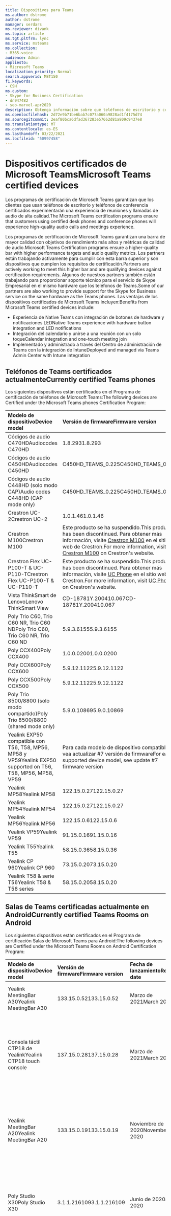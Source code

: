 ```yaml
---
title: Dispositivos para Teams
ms.author: dstrome
author: dstrome
manager: serdars
ms.reviewer: divank
ms.topic: article
ms.tgt.pltfrm: lync
ms.service: msteams
ms.collection:
- M365-voice
audience: Admin
appliesto:
- Microsoft Teams
localization_priority: Normal
search.appverid: MET150
f1.keywords:
- CSH
ms.custom:
- Skype for Business Certification
- dn947482
- seo-marvel-apr2020
description: Obtenga información sobre qué teléfonos de escritorio y conferencia están certificados para Que Microsoft Teams produzca los mejores resultados.
ms.openlocfilehash: 2d72e9b71be6bab7c077a060a9828ad1f4175d74
ms.sourcegitcommit: 2eaf80bca6dfad367283e57662d81a809c9437e8
ms.translationtype: MT
ms.contentlocale: es-ES
ms.lasthandoff: 03/22/2021
ms.locfileid: "50997458"
---
```

# <a name="microsoft-teams-certified-devices"></a><span data-ttu-id="53e9a-103">Dispositivos certificados de Microsoft Teams</span><span class="sxs-lookup"><span data-stu-id="53e9a-103">Microsoft Teams certified devices</span></span>

<span data-ttu-id="53e9a-104">Los programas de certificación de Microsoft Teams garantizan que los clientes que usan teléfonos de escritorio y teléfonos de conferencia certificados experimentarán una experiencia de reuniones y llamadas de audio de alta calidad.</span><span class="sxs-lookup"><span data-stu-id="53e9a-104">The Microsoft Teams certification programs ensure that customers using certified desk phones and conference phones will experience high-quality audio calls and meetings experience.</span></span>

<span data-ttu-id="53e9a-105">Los programas de certificación de Microsoft Teams garantizan una barra de mayor calidad con objetivos de rendimiento más altos y métricas de calidad de audio.</span><span class="sxs-lookup"><span data-stu-id="53e9a-105">Microsoft Teams Certification programs ensure a higher-quality bar with higher performance targets and audio quality metrics.</span></span> <span data-ttu-id="53e9a-106">Los partners están trabajando activamente para cumplir con esta barra superior y son dispositivos que cumplen los requisitos de certificación.</span><span class="sxs-lookup"><span data-stu-id="53e9a-106">Partners are actively working to meet this higher bar and are qualifying devices against certification requirements.</span></span> <span data-ttu-id="53e9a-107">Algunos de nuestros partners también están trabajando para proporcionar soporte técnico para el servicio de Skype Empresarial en el mismo hardware que los teléfonos de Teams.</span><span class="sxs-lookup"><span data-stu-id="53e9a-107">Some of our partners are also working to provide support for the Skype for Business service on the same hardware as the Teams phones.</span></span> <span data-ttu-id="53e9a-108">Las ventajas de los dispositivos certificados de Microsoft Teams incluyen:</span><span class="sxs-lookup"><span data-stu-id="53e9a-108">Benefits from Microsoft Teams certified devices include:</span></span>

- <span data-ttu-id="53e9a-109">Experiencia de Native Teams con integración de botones de hardware y notificaciones LED</span><span class="sxs-lookup"><span data-stu-id="53e9a-109">Native Teams experience with hardware button integration and LED notifications</span></span>
- <span data-ttu-id="53e9a-110">Integración del calendario y unirse a una reunión con un solo toque</span><span class="sxs-lookup"><span data-stu-id="53e9a-110">Calendar integration and one-touch meeting join</span></span>
- <span data-ttu-id="53e9a-111">Implementado y administrado a través del Centro de administración de Teams con la integración de Intune</span><span class="sxs-lookup"><span data-stu-id="53e9a-111">Deployed and managed via Teams Admin Center with Intune integration</span></span>

## <a name="currently-certified-teams-phones"></a><span data-ttu-id="53e9a-112">Teléfonos de Teams certificados actualmente</span><span class="sxs-lookup"><span data-stu-id="53e9a-112">Currently certified Teams phones</span></span>

<span data-ttu-id="53e9a-113">Los siguientes dispositivos están certificados en el Programa de certificación de teléfonos de Microsoft Teams:</span><span class="sxs-lookup"><span data-stu-id="53e9a-113">The following devices are Certified under the Microsoft Teams phones Certification Program:</span></span>

|<span data-ttu-id="53e9a-114">Modelo de dispositivo</span><span class="sxs-lookup"><span data-stu-id="53e9a-114">Device model</span></span>                         | <span data-ttu-id="53e9a-115">Versión de firmware</span><span class="sxs-lookup"><span data-stu-id="53e9a-115">Firmware version</span></span>                                                                                                                                                                                                                           | <span data-ttu-id="53e9a-116">Fecha de lanzamiento</span><span class="sxs-lookup"><span data-stu-id="53e9a-116">Release date</span></span>
|:---------------------------------------|:-------------------------------------------------------------------------------------------------------------------------------------------------------------------------------------------------------------------------------------------|:-----------------------------|
| <span data-ttu-id="53e9a-117">Códigos de audio C470HD</span><span class="sxs-lookup"><span data-stu-id="53e9a-117">Audiocodes C470HD</span></span>                      | <span data-ttu-id="53e9a-118">1.8.293</span><span class="sxs-lookup"><span data-stu-id="53e9a-118">1.8.293</span></span>                                                  | <span data-ttu-id="53e9a-119">Enero de 2021</span><span class="sxs-lookup"><span data-stu-id="53e9a-119">January 2021</span></span>                 |
| <span data-ttu-id="53e9a-120">Códigos de audio C450HD</span><span class="sxs-lookup"><span data-stu-id="53e9a-120">Audiocodes C450HD</span></span>                      | <span data-ttu-id="53e9a-121">C450HD_TEAMS_0.225</span><span class="sxs-lookup"><span data-stu-id="53e9a-121">C450HD_TEAMS_0.225</span></span>                                       | <span data-ttu-id="53e9a-122">Marzo de 2019</span><span class="sxs-lookup"><span data-stu-id="53e9a-122">March 2019</span></span>                   |
| <span data-ttu-id="53e9a-123">Códigos de audio C448HD (solo modo CAP)</span><span class="sxs-lookup"><span data-stu-id="53e9a-123">Audio codes C448HD (CAP mode only)</span></span>      | <span data-ttu-id="53e9a-124">C450HD_TEAMS_0.225</span><span class="sxs-lookup"><span data-stu-id="53e9a-124">C450HD_TEAMS_0.225</span></span>                                       | <span data-ttu-id="53e9a-125">Marzo de 2019</span><span class="sxs-lookup"><span data-stu-id="53e9a-125">March 2019</span></span>                   |
|<span data-ttu-id="53e9a-126">Crestron UC-2</span><span class="sxs-lookup"><span data-stu-id="53e9a-126">Crestron UC-2</span></span>                           |<span data-ttu-id="53e9a-127">1.0.1.46</span><span class="sxs-lookup"><span data-stu-id="53e9a-127">1.0.1.46</span></span>                                                  | <span data-ttu-id="53e9a-128">Julio de 2020</span><span class="sxs-lookup"><span data-stu-id="53e9a-128">July 2020</span></span>                    |
| <span data-ttu-id="53e9a-129">Crestron M100</span><span class="sxs-lookup"><span data-stu-id="53e9a-129">Crestron M100</span></span>                          | <span data-ttu-id="53e9a-130">Este producto se ha suspendido.</span><span class="sxs-lookup"><span data-stu-id="53e9a-130">This product has been discontinued.</span></span> <span data-ttu-id="53e9a-131">Para obtener más información, visite [Crestron M100](https://www.crestron.com/Products/Workspace-Solutions/Unified-Communications/Crestron-Flex-Tabletop-Conferencing-Systems/UC-M100-T) en el sitio web de Crestron.</span><span class="sxs-lookup"><span data-stu-id="53e9a-131">For more information, visit [Crestron M100](https://www.crestron.com/Products/Workspace-Solutions/Unified-Communications/Crestron-Flex-Tabletop-Conferencing-Systems/UC-M100-T) on Crestron's website.</span></span> | <span data-ttu-id="53e9a-132">Discontinuado (11/5/2020)</span><span class="sxs-lookup"><span data-stu-id="53e9a-132">Discontinued (5/11/2020)</span></span> |
| <span data-ttu-id="53e9a-133">Crestron Flex UC-P100-T & UC-P110-T</span><span class="sxs-lookup"><span data-stu-id="53e9a-133">Crestron Flex UC-P100-T & UC-P110-T</span></span>    | <span data-ttu-id="53e9a-134">Este producto se ha suspendido.</span><span class="sxs-lookup"><span data-stu-id="53e9a-134">This product has been discontinued.</span></span> <span data-ttu-id="53e9a-135">Para obtener más información, visite [UC Phone](https://www.crestron.com/Products/Workspace-Solutions/Unified-Communications/Crestron-Flex-Accessories/UC-PHONE-T-PLUS) en el sitio web de Crestron.</span><span class="sxs-lookup"><span data-stu-id="53e9a-135">For more information, visit [UC Phone](https://www.crestron.com/Products/Workspace-Solutions/Unified-Communications/Crestron-Flex-Accessories/UC-PHONE-T-PLUS) on Crestron's website.</span></span>                  | <span data-ttu-id="53e9a-136">Discontinuado (11/5/2020)</span><span class="sxs-lookup"><span data-stu-id="53e9a-136">Discontinued (5/11/2020)</span></span> |
| <span data-ttu-id="53e9a-137">Vista ThinkSmart de Lenovo</span><span class="sxs-lookup"><span data-stu-id="53e9a-137">Lenovo ThinkSmart View</span></span>                 | <span data-ttu-id="53e9a-138">CD-18781Y.200410.067</span><span class="sxs-lookup"><span data-stu-id="53e9a-138">CD-18781Y.200410.067</span></span>                                                                                                                                                                                                                       | <span data-ttu-id="53e9a-139">Abril de 2020</span><span class="sxs-lookup"><span data-stu-id="53e9a-139">April 2020</span></span>                   |
| <span data-ttu-id="53e9a-140">Poly Trio C60, Trio C60 NR, Trio C60 ND</span><span class="sxs-lookup"><span data-stu-id="53e9a-140">Poly Trio C60, Trio C60 NR, Trio C60 ND</span></span> | <span data-ttu-id="53e9a-141">5.9.3.6155</span><span class="sxs-lookup"><span data-stu-id="53e9a-141">5.9.3.6155</span></span>                                                                                                                                                                                                                                 | <span data-ttu-id="53e9a-142">Abril de 2020</span><span class="sxs-lookup"><span data-stu-id="53e9a-142">April 2020</span></span>                   |
| <span data-ttu-id="53e9a-143">Poly CCX400</span><span class="sxs-lookup"><span data-stu-id="53e9a-143">Poly CCX400</span></span>                            | <span data-ttu-id="53e9a-144">1.0.0.0200</span><span class="sxs-lookup"><span data-stu-id="53e9a-144">1.0.0.0200</span></span>                                                                                                                                                                                                                                 | <span data-ttu-id="53e9a-145">Enero de 2020</span><span class="sxs-lookup"><span data-stu-id="53e9a-145">January 2020</span></span>                 |
| <span data-ttu-id="53e9a-146">Poly CCX600</span><span class="sxs-lookup"><span data-stu-id="53e9a-146">Poly CCX600</span></span>                            | <span data-ttu-id="53e9a-147">5.9.12.1122</span><span class="sxs-lookup"><span data-stu-id="53e9a-147">5.9.12.1122</span></span>                                                                                                                                                                                                                                | <span data-ttu-id="53e9a-148">Enero de 2020</span><span class="sxs-lookup"><span data-stu-id="53e9a-148">January 2020</span></span>                 |
| <span data-ttu-id="53e9a-149">Poly CCX500</span><span class="sxs-lookup"><span data-stu-id="53e9a-149">Poly CCX500</span></span>                            | <span data-ttu-id="53e9a-150">5.9.12.1122</span><span class="sxs-lookup"><span data-stu-id="53e9a-150">5.9.12.1122</span></span>                                                                                                                                                                                                                                | <span data-ttu-id="53e9a-151">Diciembre de 2019</span><span class="sxs-lookup"><span data-stu-id="53e9a-151">December 2019</span></span>                |
| <span data-ttu-id="53e9a-152">Poly Trio 8500/8800 (solo modo compartido)</span><span class="sxs-lookup"><span data-stu-id="53e9a-152">Poly Trio 8500/8800 (shared mode only)</span></span> | <span data-ttu-id="53e9a-153">5.9.0.10869</span><span class="sxs-lookup"><span data-stu-id="53e9a-153">5.9.0.10869</span></span>                                                                                                                                                                                                                                | <span data-ttu-id="53e9a-154">Junio de 2019</span><span class="sxs-lookup"><span data-stu-id="53e9a-154">June 2019</span></span>                    |
| <span data-ttu-id="53e9a-155">Yealink EXP50 compatible con T56, T58, MP56, MP58 y VP59</span><span class="sxs-lookup"><span data-stu-id="53e9a-155">Yealink EXP50 supported on T56, T58, MP56, MP58, VP59</span></span>| <span data-ttu-id="53e9a-156">Para cada modelo de dispositivo compatible, vea actualizar #7 versión de firmware</span><span class="sxs-lookup"><span data-stu-id="53e9a-156">For each supported device model, see update #7 firmware version</span></span> | <span data-ttu-id="53e9a-157">Enero de 2021</span><span class="sxs-lookup"><span data-stu-id="53e9a-157">January 2021</span></span> |
| <span data-ttu-id="53e9a-158">Yealink MP58</span><span class="sxs-lookup"><span data-stu-id="53e9a-158">Yealink MP58</span></span> | <span data-ttu-id="53e9a-159">122.15.0.27</span><span class="sxs-lookup"><span data-stu-id="53e9a-159">122.15.0.27</span></span>| <span data-ttu-id="53e9a-160">Diciembre de 2020</span><span class="sxs-lookup"><span data-stu-id="53e9a-160">December 2020</span></span> |
| <span data-ttu-id="53e9a-161">Yealink MP54</span><span class="sxs-lookup"><span data-stu-id="53e9a-161">Yealink MP54</span></span> | <span data-ttu-id="53e9a-162">122.15.0.27</span><span class="sxs-lookup"><span data-stu-id="53e9a-162">122.15.0.27</span></span>| <span data-ttu-id="53e9a-163">Noviembre de 2020</span><span class="sxs-lookup"><span data-stu-id="53e9a-163">November 2020</span></span> |
| <span data-ttu-id="53e9a-164">Yealink MP56</span><span class="sxs-lookup"><span data-stu-id="53e9a-164">Yealink MP56</span></span> | <span data-ttu-id="53e9a-165">122.15.0.6</span><span class="sxs-lookup"><span data-stu-id="53e9a-165">122.15.0.6</span></span> | <span data-ttu-id="53e9a-166">Marzo de 2020</span><span class="sxs-lookup"><span data-stu-id="53e9a-166">March 2020</span></span>    |
| <span data-ttu-id="53e9a-167">Yealink VP59</span><span class="sxs-lookup"><span data-stu-id="53e9a-167">Yealink VP59</span></span> | <span data-ttu-id="53e9a-168">91.15.0.16</span><span class="sxs-lookup"><span data-stu-id="53e9a-168">91.15.0.16</span></span> | <span data-ttu-id="53e9a-169">Junio de 2019</span><span class="sxs-lookup"><span data-stu-id="53e9a-169">June 2019</span></span>     |
| <span data-ttu-id="53e9a-170">Yealink T55</span><span class="sxs-lookup"><span data-stu-id="53e9a-170">Yealink T55</span></span>  | <span data-ttu-id="53e9a-171">58.15.0.36</span><span class="sxs-lookup"><span data-stu-id="53e9a-171">58.15.0.36</span></span> | <span data-ttu-id="53e9a-172">Mayo de 2019</span><span class="sxs-lookup"><span data-stu-id="53e9a-172">May 2019</span></span>      |
| <span data-ttu-id="53e9a-173">Yealink CP 960</span><span class="sxs-lookup"><span data-stu-id="53e9a-173">Yealink CP 960</span></span>| <span data-ttu-id="53e9a-174">73.15.0.20</span><span class="sxs-lookup"><span data-stu-id="53e9a-174">73.15.0.20</span></span> | <span data-ttu-id="53e9a-175">Diciembre de 2018</span><span class="sxs-lookup"><span data-stu-id="53e9a-175">December 2018</span></span>|
| <span data-ttu-id="53e9a-176">Yealink T58 & serie T56</span><span class="sxs-lookup"><span data-stu-id="53e9a-176">Yealink T58 & T56 series</span></span> | <span data-ttu-id="53e9a-177">58.15.0.20</span><span class="sxs-lookup"><span data-stu-id="53e9a-177">58.15.0.20</span></span> | <span data-ttu-id="53e9a-178">Diciembre de 2018</span><span class="sxs-lookup"><span data-stu-id="53e9a-178">December 2018</span></span> |

## <a name="currently-certified-teams-rooms-on-android"></a><span data-ttu-id="53e9a-179">Salas de Teams certificadas actualmente en Android</span><span class="sxs-lookup"><span data-stu-id="53e9a-179">Currently certified Teams Rooms on Android</span></span>

<span data-ttu-id="53e9a-180">Los siguientes dispositivos están certificados en el Programa de certificación Salas de Microsoft Teams para Android:</span><span class="sxs-lookup"><span data-stu-id="53e9a-180">The following devices are Certified under the Microsoft Teams Rooms on Android Certification Program:</span></span>

| <span data-ttu-id="53e9a-181">Modelo de dispositivo</span><span class="sxs-lookup"><span data-stu-id="53e9a-181">Device model</span></span> | <span data-ttu-id="53e9a-182">Versión de firmware</span><span class="sxs-lookup"><span data-stu-id="53e9a-182">Firmware version</span></span> | <span data-ttu-id="53e9a-183">Fecha de lanzamiento</span><span class="sxs-lookup"><span data-stu-id="53e9a-183">Release date</span></span>  | <span data-ttu-id="53e9a-184">Tamaño del salón</span><span class="sxs-lookup"><span data-stu-id="53e9a-184">Room size</span></span>                                        |
|:------------------------|:-----------------|:--------------|:----------------------------------------------------------|
| <span data-ttu-id="53e9a-185">Yealink MeetingBar A30</span><span class="sxs-lookup"><span data-stu-id="53e9a-185">Yealink MeetingBar A30</span></span>       | <span data-ttu-id="53e9a-186">133.15.0.52</span><span class="sxs-lookup"><span data-stu-id="53e9a-186">133.15.0.52</span></span>    | <span data-ttu-id="53e9a-187">Marzo de 2021</span><span class="sxs-lookup"><span data-stu-id="53e9a-187">March 2021</span></span> | <span data-ttu-id="53e9a-188">Sala de tamaño medio (4,5 m x 6 m)</span><span class="sxs-lookup"><span data-stu-id="53e9a-188">Medium size room (4.5m x 6m)</span></span> |
| <span data-ttu-id="53e9a-189">Consola táctil CTP18 de Yealink</span><span class="sxs-lookup"><span data-stu-id="53e9a-189">Yealink CTP18 touch console</span></span>  | <span data-ttu-id="53e9a-190">137.15.0.28</span><span class="sxs-lookup"><span data-stu-id="53e9a-190">137.15.0.28</span></span>    | <span data-ttu-id="53e9a-191">Marzo de 2021</span><span class="sxs-lookup"><span data-stu-id="53e9a-191">March 2021</span></span> | <span data-ttu-id="53e9a-192">Compatible con Yealink MeetingBar A20 y Yealink MeetingBar A30</span><span class="sxs-lookup"><span data-stu-id="53e9a-192">Compatible with Yealink MeetingBar A20 and Yealink MeetingBar A30</span></span> |
| <span data-ttu-id="53e9a-193">Yealink MeetingBar A20</span><span class="sxs-lookup"><span data-stu-id="53e9a-193">Yealink MeetingBar A20</span></span>  | <span data-ttu-id="53e9a-194">133.15.0.19</span><span class="sxs-lookup"><span data-stu-id="53e9a-194">133.15.0.19</span></span>      | <span data-ttu-id="53e9a-195">Noviembre de 2020</span><span class="sxs-lookup"><span data-stu-id="53e9a-195">November 2020</span></span> | <span data-ttu-id="53e9a-196">Sala de enfoque(3m x 3m)</span><span class="sxs-lookup"><span data-stu-id="53e9a-196">Focus room(3m x 3m)</span></span> </br> <span data-ttu-id="53e9a-197">Pequeña sala de reuniones(4,5m x 4,5m)</span><span class="sxs-lookup"><span data-stu-id="53e9a-197">Small meeting room(4.5m x 4.5m)</span></span> |
| <span data-ttu-id="53e9a-198">Poly Studio X30</span><span class="sxs-lookup"><span data-stu-id="53e9a-198">Poly Studio X30</span></span>         | <span data-ttu-id="53e9a-199">3.1.1.216109</span><span class="sxs-lookup"><span data-stu-id="53e9a-199">3.1.1.216109</span></span>     | <span data-ttu-id="53e9a-200">Junio de 2020</span><span class="sxs-lookup"><span data-stu-id="53e9a-200">June 2020</span></span>     | <span data-ttu-id="53e9a-201">Sala de enfoque(3m x 3m)</span><span class="sxs-lookup"><span data-stu-id="53e9a-201">Focus room(3m x 3m)</span></span> </br> <span data-ttu-id="53e9a-202">Pequeña sala de reuniones(4,5m x 4,5m)</span><span class="sxs-lookup"><span data-stu-id="53e9a-202">Small meeting room(4.5m x 4.5m)</span></span> |
| <span data-ttu-id="53e9a-203">Poly Studio X50</span><span class="sxs-lookup"><span data-stu-id="53e9a-203">Poly Studio X50</span></span>         | <span data-ttu-id="53e9a-204">3.1.1.216109</span><span class="sxs-lookup"><span data-stu-id="53e9a-204">3.1.1.216109</span></span>     | <span data-ttu-id="53e9a-205">Junio de 2020</span><span class="sxs-lookup"><span data-stu-id="53e9a-205">June 2020</span></span>     | <span data-ttu-id="53e9a-206">Sala de enfoque(3m x 3m)</span><span class="sxs-lookup"><span data-stu-id="53e9a-206">Focus room(3m x 3m)</span></span> </br> <span data-ttu-id="53e9a-207">Pequeña sala de reuniones(4,5m x 4,5m)</span><span class="sxs-lookup"><span data-stu-id="53e9a-207">Small meeting room(4.5m x 4.5m)</span></span> |
| <span data-ttu-id="53e9a-208">Poly TC8</span><span class="sxs-lookup"><span data-stu-id="53e9a-208">Poly TC8</span></span>                | <span data-ttu-id="53e9a-209">3.3.2.210441</span><span class="sxs-lookup"><span data-stu-id="53e9a-209">3.3.2.210441</span></span>     | <span data-ttu-id="53e9a-210">Marzo de 2021</span><span class="sxs-lookup"><span data-stu-id="53e9a-210">March 2021</span></span>    | <span data-ttu-id="53e9a-211">Compatible con Poly Studio X30 y Poly Studio X50</span><span class="sxs-lookup"><span data-stu-id="53e9a-211">Compatible with Poly Studio X30 and Poly Studio X50</span></span> |
| <span data-ttu-id="53e9a-212">Yealink VC210</span><span class="sxs-lookup"><span data-stu-id="53e9a-212">Yealink VC210</span></span>           | <span data-ttu-id="53e9a-213">118.15.0.14</span><span class="sxs-lookup"><span data-stu-id="53e9a-213">118.15.0.14</span></span>      | <span data-ttu-id="53e9a-214">Febrero de 2020</span><span class="sxs-lookup"><span data-stu-id="53e9a-214">February 2020</span></span> | <span data-ttu-id="53e9a-215">Sala de enfoque(3m x 3m)</span><span class="sxs-lookup"><span data-stu-id="53e9a-215">Focus room(3m x 3m)</span></span> </br> <span data-ttu-id="53e9a-216">Pequeña sala de reuniones(4,5m x 4,5m)</span><span class="sxs-lookup"><span data-stu-id="53e9a-216">Small meeting room(4.5m x 4.5m)</span></span> |

## <a name="currently-certified-teams-displays"></a><span data-ttu-id="53e9a-217">Pantallas de Teams certificadas actualmente</span><span class="sxs-lookup"><span data-stu-id="53e9a-217">Currently certified Teams displays</span></span>

<span data-ttu-id="53e9a-218">Los siguientes dispositivos están certificados en el Programa de certificación para mostrar de Microsoft Teams:</span><span class="sxs-lookup"><span data-stu-id="53e9a-218">The following devices are Certified under the Microsoft Teams display Certification Program:</span></span>

| <span data-ttu-id="53e9a-219">Modelo de dispositivo</span><span class="sxs-lookup"><span data-stu-id="53e9a-219">Device model</span></span> | <span data-ttu-id="53e9a-220">Versión de firmware</span><span class="sxs-lookup"><span data-stu-id="53e9a-220">Firmware version</span></span> | <span data-ttu-id="53e9a-221">Fecha de lanzamiento</span><span class="sxs-lookup"><span data-stu-id="53e9a-221">Release date</span></span>  |
|:------------------------|:-----------------|:--------------|
|<span data-ttu-id="53e9a-222">Vista ThinkSmart de Lenovo</span><span class="sxs-lookup"><span data-stu-id="53e9a-222">Lenovo ThinkSmart View</span></span>|<span data-ttu-id="53e9a-223">CD-18781Y.201006.099</span><span class="sxs-lookup"><span data-stu-id="53e9a-223">CD-18781Y.201006.099</span></span>|<span data-ttu-id="53e9a-224">Octubre de 2020</span><span class="sxs-lookup"><span data-stu-id="53e9a-224">October 2020</span></span> |

## <a name="currently-certified-teams-panels"></a><span data-ttu-id="53e9a-225">Paneles de Teams certificados actualmente</span><span class="sxs-lookup"><span data-stu-id="53e9a-225">Currently certified Teams panels</span></span>
<span data-ttu-id="53e9a-226">Los siguientes dispositivos están certificados en el Programa de certificación de paneles de Microsoft Teams:</span><span class="sxs-lookup"><span data-stu-id="53e9a-226">The following devices are Certified under the Microsoft Teams panels Certification Program:</span></span>

| <span data-ttu-id="53e9a-227">Modelo de dispositivo</span><span class="sxs-lookup"><span data-stu-id="53e9a-227">Device model</span></span>| <span data-ttu-id="53e9a-228">Versión de firmware</span><span class="sxs-lookup"><span data-stu-id="53e9a-228">Firmware version</span></span> | <span data-ttu-id="53e9a-229">Fecha de lanzamiento</span><span class="sxs-lookup"><span data-stu-id="53e9a-229">Release date</span></span>  |                                         
|:------------------------|:-----------------|:--------------|
|<span data-ttu-id="53e9a-230">Crestron TSS-770</span><span class="sxs-lookup"><span data-stu-id="53e9a-230">Crestron TSS-770</span></span> | <span data-ttu-id="53e9a-231">1.003.0082</span><span class="sxs-lookup"><span data-stu-id="53e9a-231">1.003.0082</span></span> |<span data-ttu-id="53e9a-232">Febrero de 2021</span><span class="sxs-lookup"><span data-stu-id="53e9a-232">February 2021</span></span> |
|<span data-ttu-id="53e9a-233">Crestron TSS-1070</span><span class="sxs-lookup"><span data-stu-id="53e9a-233">Crestron TSS-1070</span></span> | <span data-ttu-id="53e9a-234">1.003.0082</span><span class="sxs-lookup"><span data-stu-id="53e9a-234">1.003.0082</span></span> |<span data-ttu-id="53e9a-235">Febrero de 2021</span><span class="sxs-lookup"><span data-stu-id="53e9a-235">February 2021</span></span> |

### <a name="product-release-information-for-teams-phones"></a><span data-ttu-id="53e9a-236">Información de la versión del producto para teléfonos de Teams</span><span class="sxs-lookup"><span data-stu-id="53e9a-236">Product release information for Teams phones</span></span>

<span data-ttu-id="53e9a-237">Las siguientes son las últimas versiones de firmware y aplicación de teléfono de Teams.</span><span class="sxs-lookup"><span data-stu-id="53e9a-237">The following are the latest Teams phone app and firmware versions.</span></span>

#### <a name="app-versions"></a><span data-ttu-id="53e9a-238">Versiones de la aplicación</span><span class="sxs-lookup"><span data-stu-id="53e9a-238">App versions</span></span>

| <span data-ttu-id="53e9a-239">Versión del producto</span><span class="sxs-lookup"><span data-stu-id="53e9a-239">Product release</span></span> | <span data-ttu-id="53e9a-240">Fecha de lanzamiento</span><span class="sxs-lookup"><span data-stu-id="53e9a-240">Release date</span></span>  | <span data-ttu-id="53e9a-241">Versión de la aplicación de Microsoft Teams</span><span class="sxs-lookup"><span data-stu-id="53e9a-241">Microsoft Teams app version</span></span> | <span data-ttu-id="53e9a-242">Versión del Portal de empresa</span><span class="sxs-lookup"><span data-stu-id="53e9a-242">Company Portal version</span></span> | <span data-ttu-id="53e9a-243">Versión del Agente de administración</span><span class="sxs-lookup"><span data-stu-id="53e9a-243">Admin Agent version</span></span> |
|:----------------|:--------------|:----------------------------|:-----------------------|:--------------------|
| <span data-ttu-id="53e9a-244">Actualización de 2020 #7</span><span class="sxs-lookup"><span data-stu-id="53e9a-244">2020 Update #7</span></span>  | <span data-ttu-id="53e9a-245">8 de diciembre de 2020</span><span class="sxs-lookup"><span data-stu-id="53e9a-245">December 8, 2020</span></span>  |<span data-ttu-id="53e9a-246">1449/1.0.94.2020111101</span><span class="sxs-lookup"><span data-stu-id="53e9a-246">1449/1.0.94.2020111101</span></span> | <span data-ttu-id="53e9a-247">5.0.4927.0</span><span class="sxs-lookup"><span data-stu-id="53e9a-247">5.0.4927.0</span></span>            | <span data-ttu-id="53e9a-248">1.0.0.202010121132.product (.223)</span><span class="sxs-lookup"><span data-stu-id="53e9a-248">1.0.0.202010121132.product (.223)</span></span> |
| <span data-ttu-id="53e9a-249">Actualización de 2020 #6</span><span class="sxs-lookup"><span data-stu-id="53e9a-249">2020 Update #6</span></span>  | <span data-ttu-id="53e9a-250">12 de octubre de 2020</span><span class="sxs-lookup"><span data-stu-id="53e9a-250">October 12, 2020</span></span>  |<span data-ttu-id="53e9a-251">1449/1.0.94.2020091801</span><span class="sxs-lookup"><span data-stu-id="53e9a-251">1449/1.0.94.2020091801</span></span>     | <span data-ttu-id="53e9a-252">5.0.4912.0</span><span class="sxs-lookup"><span data-stu-id="53e9a-252">5.0.4912.0</span></span>             | <span data-ttu-id="53e9a-253">1.0.0.202006290446.product(216)</span><span class="sxs-lookup"><span data-stu-id="53e9a-253">1.0.0.202006290446.product(216)</span></span> |
| <span data-ttu-id="53e9a-254">Actualización de 2020 #5</span><span class="sxs-lookup"><span data-stu-id="53e9a-254">2020 Update #5</span></span>  | <span data-ttu-id="53e9a-255">31 de agosto de 2020</span><span class="sxs-lookup"><span data-stu-id="53e9a-255">August 31, 2020</span></span> | <span data-ttu-id="53e9a-256">1449/1.0.94.2020071702</span><span class="sxs-lookup"><span data-stu-id="53e9a-256">1449/1.0.94.2020071702</span></span>    | <span data-ttu-id="53e9a-257">5.0.4867.0</span><span class="sxs-lookup"><span data-stu-id="53e9a-257">5.0.4867.0</span></span>             | <span data-ttu-id="53e9a-258">1.0.0.202006290446.product(216)</span><span class="sxs-lookup"><span data-stu-id="53e9a-258">1.0.0.202006290446.product(216)</span></span> |
| <span data-ttu-id="53e9a-259">Actualización de 2020 #4</span><span class="sxs-lookup"><span data-stu-id="53e9a-259">2020 Update #4</span></span>  | <span data-ttu-id="53e9a-260">30 de junio de 2020</span><span class="sxs-lookup"><span data-stu-id="53e9a-260">June 30, 2020</span></span> | <span data-ttu-id="53e9a-261">1449/1.0.94.2020051601</span><span class="sxs-lookup"><span data-stu-id="53e9a-261">1449/1.0.94.2020051601</span></span>      | <span data-ttu-id="53e9a-262">5.0.4771.0</span><span class="sxs-lookup"><span data-stu-id="53e9a-262">5.0.4771.0</span></span>             | <span data-ttu-id="53e9a-263">1.0.0.202005060552</span><span class="sxs-lookup"><span data-stu-id="53e9a-263">1.0.0.202005060552</span></span>  |
| <span data-ttu-id="53e9a-264">Actualización de 2020 #3</span><span class="sxs-lookup"><span data-stu-id="53e9a-264">2020 Update #3</span></span>  | <span data-ttu-id="53e9a-265">13 de mayo de 2020</span><span class="sxs-lookup"><span data-stu-id="53e9a-265">May 13, 2020</span></span>  | <span data-ttu-id="53e9a-266">1449/1.0.94.2020040801</span><span class="sxs-lookup"><span data-stu-id="53e9a-266">1449/1.0.94.2020040801</span></span>      | <span data-ttu-id="53e9a-267">5.0.4715.0</span><span class="sxs-lookup"><span data-stu-id="53e9a-267">5.0.4715.0</span></span>             | <span data-ttu-id="53e9a-268">1.210</span><span class="sxs-lookup"><span data-stu-id="53e9a-268">1.210</span></span>               |

#### <a name="firmware-versions"></a><span data-ttu-id="53e9a-269">Versiones de firmware</span><span class="sxs-lookup"><span data-stu-id="53e9a-269">Firmware versions</span></span>

<span data-ttu-id="53e9a-270">Al instalar una nueva versión de firmware en el dispositivo, puede determinar las versiones instaladas correspondientes de la aplicación de Microsoft Teams, el Portal de empresa y el Agente de administración.</span><span class="sxs-lookup"><span data-stu-id="53e9a-270">When you install a new firmware version on your device, you can determine the corresponding installed versions of the Microsoft Teams app, Company Portal, and Admin Agent.</span></span> <span data-ttu-id="53e9a-271">Busque la versión del producto en la **columna Versión de** producto incluida y, a continuación, busque la versión del producto en la tabla de versiones de la **aplicación** anterior.</span><span class="sxs-lookup"><span data-stu-id="53e9a-271">Find the product release in the **Included product release** column, and then look up the product release in the preceding **App versions** table.</span></span>

| <span data-ttu-id="53e9a-272">Modelo de dispositivo</span><span class="sxs-lookup"><span data-stu-id="53e9a-272">Device model</span></span>        | <span data-ttu-id="53e9a-273">Versión de firmware</span><span class="sxs-lookup"><span data-stu-id="53e9a-273">Firmware version</span></span>     | <span data-ttu-id="53e9a-274">Versión de producto incluida</span><span class="sxs-lookup"><span data-stu-id="53e9a-274">Included product release</span></span>  |
|:--------------------|:---------------------|:-------------------------|
| <span data-ttu-id="53e9a-275">AudioCodes C448HD</span><span class="sxs-lookup"><span data-stu-id="53e9a-275">AudioCodes C448HD</span></span>   | <span data-ttu-id="53e9a-276">C450HD_TEAMS_1.8.288</span><span class="sxs-lookup"><span data-stu-id="53e9a-276">C450HD_TEAMS_1.8.288</span></span>  | <span data-ttu-id="53e9a-277">Actualización de 2020 #7</span><span class="sxs-lookup"><span data-stu-id="53e9a-277">2020 Update #7</span></span>           |
| <span data-ttu-id="53e9a-278">AudioCodes C450HD</span><span class="sxs-lookup"><span data-stu-id="53e9a-278">AudioCodes C450HD</span></span>   | <span data-ttu-id="53e9a-279">C450HD_TEAMS_1.8.288</span><span class="sxs-lookup"><span data-stu-id="53e9a-279">C450HD_TEAMS_1.8.288</span></span>  | <span data-ttu-id="53e9a-280">Actualización de 2020 #7</span><span class="sxs-lookup"><span data-stu-id="53e9a-280">2020 Update #7</span></span>           |
| <span data-ttu-id="53e9a-281">Crestron UC-2</span><span class="sxs-lookup"><span data-stu-id="53e9a-281">Crestron UC-2</span></span>       | <span data-ttu-id="53e9a-282">1.0.2.53</span><span class="sxs-lookup"><span data-stu-id="53e9a-282">1.0.2.53</span></span>              | <span data-ttu-id="53e9a-283">Actualización de 2020 #7</span><span class="sxs-lookup"><span data-stu-id="53e9a-283">2020 Update #7</span></span>            |
| <span data-ttu-id="53e9a-284">Vista ThinkSmart de Lenovo</span><span class="sxs-lookup"><span data-stu-id="53e9a-284">Lenovo ThinkSmart View</span></span>|<span data-ttu-id="53e9a-285">CD-18781Y.200922.098</span><span class="sxs-lookup"><span data-stu-id="53e9a-285">CD-18781Y.200922.098</span></span> | <span data-ttu-id="53e9a-286">Actualización de 2020 #6</span><span class="sxs-lookup"><span data-stu-id="53e9a-286">2020 Update #6</span></span>           |
| <span data-ttu-id="53e9a-287">Poly CCX400</span><span class="sxs-lookup"><span data-stu-id="53e9a-287">Poly CCX400</span></span>         | <span data-ttu-id="53e9a-288">6.2.23.0202</span><span class="sxs-lookup"><span data-stu-id="53e9a-288">6.2.23.0202</span></span>       | <span data-ttu-id="53e9a-289">Actualización de 2020 #7</span><span class="sxs-lookup"><span data-stu-id="53e9a-289">2020 Update #7</span></span>           |
| <span data-ttu-id="53e9a-290">Poly CCX500/CCX600</span><span class="sxs-lookup"><span data-stu-id="53e9a-290">Poly CCX500/CCX600</span></span>  | <span data-ttu-id="53e9a-291">6.2.23.0202</span><span class="sxs-lookup"><span data-stu-id="53e9a-291">6.2.23.0202</span></span>         | <span data-ttu-id="53e9a-292">Actualización de 2020 #7</span><span class="sxs-lookup"><span data-stu-id="53e9a-292">2020 Update #7</span></span>          |
| <span data-ttu-id="53e9a-293">Poly Trio C60</span><span class="sxs-lookup"><span data-stu-id="53e9a-293">Poly Trio C60</span></span>       | <span data-ttu-id="53e9a-294">6.2.23.0202</span><span class="sxs-lookup"><span data-stu-id="53e9a-294">6.2.23.0202</span></span>          | <span data-ttu-id="53e9a-295">Actualización de 2020 #7</span><span class="sxs-lookup"><span data-stu-id="53e9a-295">2020 Update #7</span></span>          |
| <span data-ttu-id="53e9a-296">Yealink T55/T56/T58</span><span class="sxs-lookup"><span data-stu-id="53e9a-296">Yealink T55/T56/T58</span></span> | <span data-ttu-id="53e9a-297">58.15.0.122</span><span class="sxs-lookup"><span data-stu-id="53e9a-297">58.15.0.122</span></span>       | <span data-ttu-id="53e9a-298">Actualización de 2020 #7</span><span class="sxs-lookup"><span data-stu-id="53e9a-298">2020 Update #7</span></span>           |
| <span data-ttu-id="53e9a-299">Yealink MP56</span><span class="sxs-lookup"><span data-stu-id="53e9a-299">Yealink MP56</span></span>        | <span data-ttu-id="53e9a-300">122.15.0.33</span><span class="sxs-lookup"><span data-stu-id="53e9a-300">122.15.0.33</span></span>         | <span data-ttu-id="53e9a-301">Actualización de 2020 #7</span><span class="sxs-lookup"><span data-stu-id="53e9a-301">2020 Update #7</span></span>           |
| <span data-ttu-id="53e9a-302">Yealink VP59</span><span class="sxs-lookup"><span data-stu-id="53e9a-302">Yealink VP59</span></span>        | <span data-ttu-id="53e9a-303">91.15.0.54</span><span class="sxs-lookup"><span data-stu-id="53e9a-303">91.15.0.54</span></span>         | <span data-ttu-id="53e9a-304">Actualización de 2020 #7</span><span class="sxs-lookup"><span data-stu-id="53e9a-304">2020 Update #7</span></span>           |
| <span data-ttu-id="53e9a-305">Yealink CP960</span><span class="sxs-lookup"><span data-stu-id="53e9a-305">Yealink CP960</span></span>       | <span data-ttu-id="53e9a-306">73.15.0.115</span><span class="sxs-lookup"><span data-stu-id="53e9a-306">73.15.0.115</span></span>      | <span data-ttu-id="53e9a-307">Actualización de 2020 #7</span><span class="sxs-lookup"><span data-stu-id="53e9a-307">2020 Update #7</span></span>           |

<span data-ttu-id="53e9a-308">Consulte [Conjunto de características de teléfonos de Microsoft Teams](phones-for-teams.md) para obtener información sobre las características compatibles con estos dispositivos.</span><span class="sxs-lookup"><span data-stu-id="53e9a-308">See [Microsoft Teams phones feature set](phones-for-teams.md) for information on features supported by these devices.</span></span>

<span data-ttu-id="53e9a-309">Vea [Las pantallas de Microsoft Teams](teams-displays.md).</span><span class="sxs-lookup"><span data-stu-id="53e9a-309">See [Microsoft Teams displays](teams-displays.md).</span></span>

### <a name="product-release-information-for-teams-rooms-on-android"></a><span data-ttu-id="53e9a-310">Información de la versión del producto para salas de Teams en Android</span><span class="sxs-lookup"><span data-stu-id="53e9a-310">Product release information for Teams Rooms on Android</span></span>

<span data-ttu-id="53e9a-311">A continuación se incluyen las últimas salas de Teams en las versiones de firmware y aplicación de Android.</span><span class="sxs-lookup"><span data-stu-id="53e9a-311">The following are the latest Teams Rooms on Android app and firmware versions.</span></span>

#### <a name="app-versions"></a><span data-ttu-id="53e9a-312">Versiones de la aplicación</span><span class="sxs-lookup"><span data-stu-id="53e9a-312">App versions</span></span>

| <span data-ttu-id="53e9a-313">Versión del producto</span><span class="sxs-lookup"><span data-stu-id="53e9a-313">Product release</span></span>| <span data-ttu-id="53e9a-314">Fecha de lanzamiento</span><span class="sxs-lookup"><span data-stu-id="53e9a-314">Release date</span></span> | <span data-ttu-id="53e9a-315">Versión de la aplicación de Microsoft Teams</span><span class="sxs-lookup"><span data-stu-id="53e9a-315">Microsoft Teams app version</span></span> | <span data-ttu-id="53e9a-316">Versión del Portal de empresa</span><span class="sxs-lookup"><span data-stu-id="53e9a-316">Company Portal version</span></span> | <span data-ttu-id="53e9a-317">Versión del Agente de administración</span><span class="sxs-lookup"><span data-stu-id="53e9a-317">Admin Agent version</span></span> |
|:----------------|:-------------|:----------------------------|:-----------------------|:--------------------|
| <span data-ttu-id="53e9a-318">Actualización de 2020 #3</span><span class="sxs-lookup"><span data-stu-id="53e9a-318">2020 Update #3</span></span>  |<span data-ttu-id="53e9a-319">24 de noviembre de 2020</span><span class="sxs-lookup"><span data-stu-id="53e9a-319">November 24, 2020</span></span>  |<span data-ttu-id="53e9a-320">1449/1.0.94.2020102101</span><span class="sxs-lookup"><span data-stu-id="53e9a-320">1449/1.0.94.2020102101</span></span>  |<span data-ttu-id="53e9a-321">5.0.4927.0</span><span class="sxs-lookup"><span data-stu-id="53e9a-321">5.0.4927.0</span></span>     |<span data-ttu-id="53e9a-322">1.0.0.202006290446.product código de versión: 216</span><span class="sxs-lookup"><span data-stu-id="53e9a-322">1.0.0.202006290446.product version code: 216</span></span> |
| <span data-ttu-id="53e9a-323">Actualización de 2020 #2</span><span class="sxs-lookup"><span data-stu-id="53e9a-323">2020 Update #2</span></span>  | <span data-ttu-id="53e9a-324">24 de agosto de 2020</span><span class="sxs-lookup"><span data-stu-id="53e9a-324">August 24, 2020</span></span>| <span data-ttu-id="53e9a-325">1449/1.0.94.2020062501</span><span class="sxs-lookup"><span data-stu-id="53e9a-325">1449/1.0.94.2020062501</span></span>    | <span data-ttu-id="53e9a-326">5.0.4771.0</span><span class="sxs-lookup"><span data-stu-id="53e9a-326">5.0.4771.0</span></span>    | <span data-ttu-id="53e9a-327">1.0.0.202005060552.product código de versión: 212</span><span class="sxs-lookup"><span data-stu-id="53e9a-327">1.0.0.202005060552.product version code: 212</span></span>|
| <span data-ttu-id="53e9a-328">Actualización de 2020 #1</span><span class="sxs-lookup"><span data-stu-id="53e9a-328">2020 Update #1</span></span>  | <span data-ttu-id="53e9a-329">13 de mayo de 2020</span><span class="sxs-lookup"><span data-stu-id="53e9a-329">May 13, 2020</span></span> | <span data-ttu-id="53e9a-330">.040901</span><span class="sxs-lookup"><span data-stu-id="53e9a-330">.040901</span></span>                     | <span data-ttu-id="53e9a-331">.4715</span><span class="sxs-lookup"><span data-stu-id="53e9a-331">.4715</span></span>                  | <span data-ttu-id="53e9a-332">.210</span><span class="sxs-lookup"><span data-stu-id="53e9a-332">.210</span></span>                |

#### <a name="firmware-versions"></a><span data-ttu-id="53e9a-333">Versiones de firmware</span><span class="sxs-lookup"><span data-stu-id="53e9a-333">Firmware versions</span></span>

<span data-ttu-id="53e9a-334">Al instalar una nueva versión de firmware en el dispositivo, puede determinar la aplicación de Microsoft Teams correspondiente, el Portal de empresa y el Agente de administración, versiones que se instalan buscando la versión del producto en la columna Versión de producto **incluida.**</span><span class="sxs-lookup"><span data-stu-id="53e9a-334">When you install a new firmware version on your device, you can determine the corresponding Microsoft Teams app, Company Portal, and Admin Agent, versions that are installed by finding the product release in the **Included product release** column.</span></span> <span data-ttu-id="53e9a-335">A continuación, busque la versión del producto en la **tabla versiones de la** aplicación anterior.</span><span class="sxs-lookup"><span data-stu-id="53e9a-335">Then look up the product release in the **App versions** table above.</span></span>

| <span data-ttu-id="53e9a-336">Modelo de dispositivo</span><span class="sxs-lookup"><span data-stu-id="53e9a-336">Device model</span></span>  | <span data-ttu-id="53e9a-337">Versión de firmware</span><span class="sxs-lookup"><span data-stu-id="53e9a-337">Firmware version</span></span> | <span data-ttu-id="53e9a-338">Versión de producto incluida</span><span class="sxs-lookup"><span data-stu-id="53e9a-338">Included product release</span></span> |
|:--------------|:-----------------|:-------------------------|
| <span data-ttu-id="53e9a-339">Yealink VC210 + CP900</span><span class="sxs-lookup"><span data-stu-id="53e9a-339">Yealink VC210 + CP900</span></span> | <span data-ttu-id="53e9a-340">118.15.0.42</span><span class="sxs-lookup"><span data-stu-id="53e9a-340">118.15.0.42</span></span>     | <span data-ttu-id="53e9a-341">Actualización de 2020 #3</span><span class="sxs-lookup"><span data-stu-id="53e9a-341">2020 Update #3</span></span>    |
| <span data-ttu-id="53e9a-342">Poly Studio X30</span><span class="sxs-lookup"><span data-stu-id="53e9a-342">Poly Studio X30</span></span> | <span data-ttu-id="53e9a-343">3.2.3.280012</span><span class="sxs-lookup"><span data-stu-id="53e9a-343">3.2.3.280012</span></span>          | <span data-ttu-id="53e9a-344">Actualización de 2020 #3</span><span class="sxs-lookup"><span data-stu-id="53e9a-344">2020 Update #3</span></span>    |
| <span data-ttu-id="53e9a-345">Poly Studio X50</span><span class="sxs-lookup"><span data-stu-id="53e9a-345">Poly Studio X50</span></span> | <span data-ttu-id="53e9a-346">3.2.3.280012</span><span class="sxs-lookup"><span data-stu-id="53e9a-346">3.2.3.280012</span></span>          | <span data-ttu-id="53e9a-347">Actualización de 2020 #3</span><span class="sxs-lookup"><span data-stu-id="53e9a-347">2020 Update #3</span></span>    |

### <a name="product-release-information-for-teams-displays"></a><span data-ttu-id="53e9a-348">Se muestra la información de la versión del producto para Teams</span><span class="sxs-lookup"><span data-stu-id="53e9a-348">Product release information for Teams displays</span></span>

<span data-ttu-id="53e9a-349">A continuación se muestran las últimas versiones para la aplicación y el firmware de pantalla de Microsoft Teams.</span><span class="sxs-lookup"><span data-stu-id="53e9a-349">The following are the latest versions for the Microsoft Teams display app and firmware.</span></span>

#### <a name="app-versions"></a><span data-ttu-id="53e9a-350">Versiones de la aplicación</span><span class="sxs-lookup"><span data-stu-id="53e9a-350">App versions</span></span>

|<span data-ttu-id="53e9a-351">Versión del producto</span><span class="sxs-lookup"><span data-stu-id="53e9a-351">Product release</span></span>| <span data-ttu-id="53e9a-352">Fecha de lanzamiento</span><span class="sxs-lookup"><span data-stu-id="53e9a-352">Release date</span></span> | <span data-ttu-id="53e9a-353">Versión de la aplicación de Microsoft Teams</span><span class="sxs-lookup"><span data-stu-id="53e9a-353">Microsoft Teams app version</span></span> | <span data-ttu-id="53e9a-354">Versión del Portal de empresa</span><span class="sxs-lookup"><span data-stu-id="53e9a-354">Company Portal version</span></span> | <span data-ttu-id="53e9a-355">Versión del Agente de administración</span><span class="sxs-lookup"><span data-stu-id="53e9a-355">Admin Agent version</span></span> |
|:----------------|:-------------|:----------------------------|:-----------------------|:--------------------|
|<span data-ttu-id="53e9a-356">Actualización de 2021 #1</span><span class="sxs-lookup"><span data-stu-id="53e9a-356">2021 Update #1</span></span>  |<span data-ttu-id="53e9a-357">18 de marzo de 2021</span><span class="sxs-lookup"><span data-stu-id="53e9a-357">March 18, 2021</span></span> |<span data-ttu-id="53e9a-358">1449/1.0.95.2021021104</span><span class="sxs-lookup"><span data-stu-id="53e9a-358">1449/1.0.95.2021021104</span></span>    |<span data-ttu-id="53e9a-359">5.0.5045.0</span><span class="sxs-lookup"><span data-stu-id="53e9a-359">5.0.5045.0</span></span>            |<span data-ttu-id="53e9a-360">1.0.0.202101280722.product</span><span class="sxs-lookup"><span data-stu-id="53e9a-360">1.0.0.202101280722.product</span></span>|
|<span data-ttu-id="53e9a-361">Actualización de 2020 #1</span><span class="sxs-lookup"><span data-stu-id="53e9a-361">2020 Update #1</span></span>  |<span data-ttu-id="53e9a-362">22 de octubre de 2020</span><span class="sxs-lookup"><span data-stu-id="53e9a-362">October 22, 2020</span></span> |<span data-ttu-id="53e9a-363">1449/1.0.95.2020092307</span><span class="sxs-lookup"><span data-stu-id="53e9a-363">1449/1.0.95.2020092307</span></span>    |<span data-ttu-id="53e9a-364">5.0.4927.0</span><span class="sxs-lookup"><span data-stu-id="53e9a-364">5.0.4927.0</span></span>              |<span data-ttu-id="53e9a-365">1.0.0.202006290446.product</span><span class="sxs-lookup"><span data-stu-id="53e9a-365">1.0.0.202006290446.product</span></span>|


#### <a name="firmware-versions"></a><span data-ttu-id="53e9a-366">Versiones de firmware</span><span class="sxs-lookup"><span data-stu-id="53e9a-366">Firmware versions</span></span>

<span data-ttu-id="53e9a-367">Al instalar una nueva versión de firmware en el dispositivo, puede determinar la aplicación de Microsoft Teams correspondiente, el Portal de empresa y el Agente de administración, versiones que se instalan buscando la versión del producto en la columna Versión de producto **incluida.**</span><span class="sxs-lookup"><span data-stu-id="53e9a-367">When you install a new firmware version on your device, you can determine the corresponding Microsoft Teams app, Company Portal, and Admin Agent, versions that are installed by finding the product release in the **Included product release** column.</span></span> <span data-ttu-id="53e9a-368">A continuación, busque la versión del producto en la **tabla versiones de la** aplicación anterior.</span><span class="sxs-lookup"><span data-stu-id="53e9a-368">Then look up the product release in the **App versions** table above.</span></span>

| <span data-ttu-id="53e9a-369">Modelo de dispositivo</span><span class="sxs-lookup"><span data-stu-id="53e9a-369">Device model</span></span>  | <span data-ttu-id="53e9a-370">Versión de firmware</span><span class="sxs-lookup"><span data-stu-id="53e9a-370">Firmware version</span></span> | <span data-ttu-id="53e9a-371">Versión de producto incluida</span><span class="sxs-lookup"><span data-stu-id="53e9a-371">Included product release</span></span>|
|:--------------|:-----------------|:-------------------------|
|<span data-ttu-id="53e9a-372">Vista ThinkSmart de Lenovo</span><span class="sxs-lookup"><span data-stu-id="53e9a-372">Lenovo ThinkSmart View</span></span>| <span data-ttu-id="53e9a-373">CD-18781Y.210228.109</span><span class="sxs-lookup"><span data-stu-id="53e9a-373">CD-18781Y.210228.109</span></span> |<span data-ttu-id="53e9a-374">Actualización de 2021 #1</span><span class="sxs-lookup"><span data-stu-id="53e9a-374">2021 Update #1</span></span> |


## <a name="more-resources"></a><span data-ttu-id="53e9a-375">Más recursos</span><span class="sxs-lookup"><span data-stu-id="53e9a-375">More resources</span></span>

<span data-ttu-id="53e9a-376">Consulte [Conjunto de características de teléfonos de Microsoft Teams](phones-for-teams.md) para obtener información sobre las características compatibles con estos dispositivos.</span><span class="sxs-lookup"><span data-stu-id="53e9a-376">See [Microsoft Teams phones feature set](phones-for-teams.md) for information on features supported by these devices.</span></span>

<span data-ttu-id="53e9a-377">Consulte [Buscar la versión de firmware en un dispositivo móvil](phones-for-teams.md) para determinar la versión de firmware del dispositivo en su dispositivo móvil.</span><span class="sxs-lookup"><span data-stu-id="53e9a-377">See [Finding the Firmware version on a mobile device](phones-for-teams.md) to determine the device firmware version on your mobile device.</span></span>

<span data-ttu-id="53e9a-378">Las licencias de Microsoft Teams se pueden comprar como parte de sus suscripciones de [Microsoft 365 u Office 365.](/office365/servicedescriptions/teams-service-description)</span><span class="sxs-lookup"><span data-stu-id="53e9a-378">Microsoft Teams licenses can be purchased as part of their [Microsoft 365 or Office 365 subscriptions](/office365/servicedescriptions/teams-service-description).</span></span> <span data-ttu-id="53e9a-379">Para obtener más información sobre las licencias necesarias para usar Microsoft Teams en teléfonos, vea Licencias del sistema [telefónico disponibles.](https://products.office.com/microsoft-teams/voice-calling)</span><span class="sxs-lookup"><span data-stu-id="53e9a-379">To learn more about the required licenses for using Microsoft Teams on phones, see available [phone system licenses](https://products.office.com/microsoft-teams/voice-calling).</span></span>

<span data-ttu-id="53e9a-380">Para obtener más información sobre cómo obtener Teams, consulte [¿Cómo obtendría acceso a Microsoft Teams?](https://support.office.com/article/fc7f1634-abd3-4f26-a597-9df16e4ca65b)</span><span class="sxs-lookup"><span data-stu-id="53e9a-380">For more information about getting Teams, check out [How do I get access to Microsoft Teams?](https://support.office.com/article/fc7f1634-abd3-4f26-a597-9df16e4ca65b)</span></span>

<span data-ttu-id="53e9a-381">Si es un proveedor que busca unirse al programa de certificación, vea Cómo [unirse](/skypeforbusiness/certification/how-to-join) para requisitos y programas disponibles.</span><span class="sxs-lookup"><span data-stu-id="53e9a-381">If you're a vendor seeking to join the certification program, see [How to Join](/skypeforbusiness/certification/how-to-join) for requirements and available programs.</span></span>

[<span data-ttu-id="53e9a-382">Explore los teléfonos y dispositivos certificados de Microsoft Teams.</span><span class="sxs-lookup"><span data-stu-id="53e9a-382">Explore Microsoft Teams phones and certified devices.</span></span>](https://products.office.com/microsoft-teams/across-devices/devices)

[<span data-ttu-id="53e9a-383">Interoperabilidad de Teams e Skype</span><span class="sxs-lookup"><span data-stu-id="53e9a-383">Teams and Skype interoperability</span></span>](../teams-skype-interop.md)
